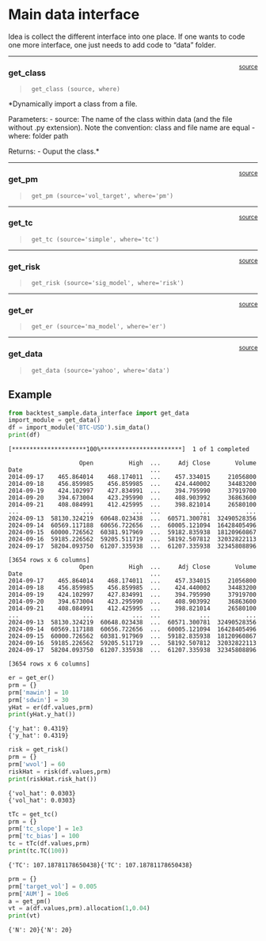 # Main data interface


<!-- WARNING: THIS FILE WAS AUTOGENERATED! DO NOT EDIT! -->

Idea is collect the different interface into one place. If one wants to
code one more interface, one just needs to add code to “data” folder.

------------------------------------------------------------------------

<a
href="https://github.com/silvaac/backtest_sample/blob/main/backtest_sample/data_interface.py#L11"
target="_blank" style="float:right; font-size:smaller">source</a>

### get_class

>      get_class (source, where)

\*Dynamically import a class from a file.

Parameters: - source: The name of the class within data (and the file
without .py extension). Note the convention: class and file name are
equal - where: folder path

Returns: - Ouput the class.\*

------------------------------------------------------------------------

<a
href="https://github.com/silvaac/backtest_sample/blob/main/backtest_sample/data_interface.py#L59"
target="_blank" style="float:right; font-size:smaller">source</a>

### get_pm

>      get_pm (source='vol_target', where='pm')

------------------------------------------------------------------------

<a
href="https://github.com/silvaac/backtest_sample/blob/main/backtest_sample/data_interface.py#L56"
target="_blank" style="float:right; font-size:smaller">source</a>

### get_tc

>      get_tc (source='simple', where='tc')

------------------------------------------------------------------------

<a
href="https://github.com/silvaac/backtest_sample/blob/main/backtest_sample/data_interface.py#L53"
target="_blank" style="float:right; font-size:smaller">source</a>

### get_risk

>      get_risk (source='sig_model', where='risk')

------------------------------------------------------------------------

<a
href="https://github.com/silvaac/backtest_sample/blob/main/backtest_sample/data_interface.py#L50"
target="_blank" style="float:right; font-size:smaller">source</a>

### get_er

>      get_er (source='ma_model', where='er')

------------------------------------------------------------------------

<a
href="https://github.com/silvaac/backtest_sample/blob/main/backtest_sample/data_interface.py#L47"
target="_blank" style="float:right; font-size:smaller">source</a>

### get_data

>      get_data (source='yahoo', where='data')

## Example

``` python
from backtest_sample.data_interface import get_data
import_module = get_data()
df = import_module('BTC-USD').sim_data()
print(df)
```

    [*********************100%***********************]  1 of 1 completed

                        Open          High  ...     Adj Close       Volume
    Date                                    ...                           
    2014-09-17    465.864014    468.174011  ...    457.334015     21056800
    2014-09-18    456.859985    456.859985  ...    424.440002     34483200
    2014-09-19    424.102997    427.834991  ...    394.795990     37919700
    2014-09-20    394.673004    423.295990  ...    408.903992     36863600
    2014-09-21    408.084991    412.425995  ...    398.821014     26580100
    ...                  ...           ...  ...           ...          ...
    2024-09-13  58130.324219  60648.023438  ...  60571.300781  32490528356
    2024-09-14  60569.117188  60656.722656  ...  60005.121094  16428405496
    2024-09-15  60000.726562  60381.917969  ...  59182.835938  18120960867
    2024-09-16  59185.226562  59205.511719  ...  58192.507812  32032822113
    2024-09-17  58204.093750  61207.335938  ...  61207.335938  32345808896

    [3654 rows x 6 columns]
                        Open          High  ...     Adj Close       Volume
    Date                                    ...                           
    2014-09-17    465.864014    468.174011  ...    457.334015     21056800
    2014-09-18    456.859985    456.859985  ...    424.440002     34483200
    2014-09-19    424.102997    427.834991  ...    394.795990     37919700
    2014-09-20    394.673004    423.295990  ...    408.903992     36863600
    2014-09-21    408.084991    412.425995  ...    398.821014     26580100
    ...                  ...           ...  ...           ...          ...
    2024-09-13  58130.324219  60648.023438  ...  60571.300781  32490528356
    2024-09-14  60569.117188  60656.722656  ...  60005.121094  16428405496
    2024-09-15  60000.726562  60381.917969  ...  59182.835938  18120960867
    2024-09-16  59185.226562  59205.511719  ...  58192.507812  32032822113
    2024-09-17  58204.093750  61207.335938  ...  61207.335938  32345808896

    [3654 rows x 6 columns]

``` python
er = get_er()
prm = {}
prm['mawin'] = 10
prm['sdwin'] = 30
yHat = er(df.values,prm)
print(yHat.y_hat())
```

    {'y_hat': 0.4319}
    {'y_hat': 0.4319}

``` python
risk = get_risk()
prm = {}
prm['wvol'] = 60
riskHat = risk(df.values,prm)
print(riskHat.risk_hat())
```

    {'vol_hat': 0.0303}
    {'vol_hat': 0.0303}

``` python
tTc = get_tc()
prm = {}
prm['tc_slope'] = 1e3
prm['tc_bias'] = 100
tc = tTc(df.values,prm)
print(tc.TC(100))
```

    {'TC': 107.18781178650438}{'TC': 107.18781178650438}

``` python
prm = {}
prm['target_vol'] = 0.005
prm['AUM'] = 10e6
a = get_pm()
vt = a(df.values,prm).allocation(1,0.04)
print(vt)
```

    {'N': 20}{'N': 20}
